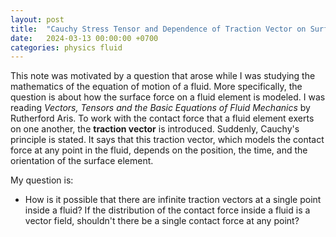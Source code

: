 ```yaml
---
layout: post
title:  "Cauchy Stress Tensor and Dependence of Traction Vector on Surface Orientation"
date:   2024-03-13 00:00:00 +0700
categories: physics fluid
---
```


This note was motivated by a question that arose while I was studying the mathematics of the equation of motion of a fluid. More specifically, the question is about how the surface force on a fluid element is modeled. I was reading *Vectors, Tensors and the Basic Equations of Fluid Mechanics* by Rutherford Aris. To work with the contact force that a fluid element exerts on one another, the **traction vector** is introduced. Suddenly, Cauchy's principle is stated. It says that this traction vector, which models the contact force at any point in the fluid, depends on the position, the time, and the orientation of the surface element.

My question is:
- How is it possible that there are infinite traction vectors at a single point inside a fluid? If the distribution of the contact force inside a fluid is a vector field, shouldn't there be a single contact force at any point?